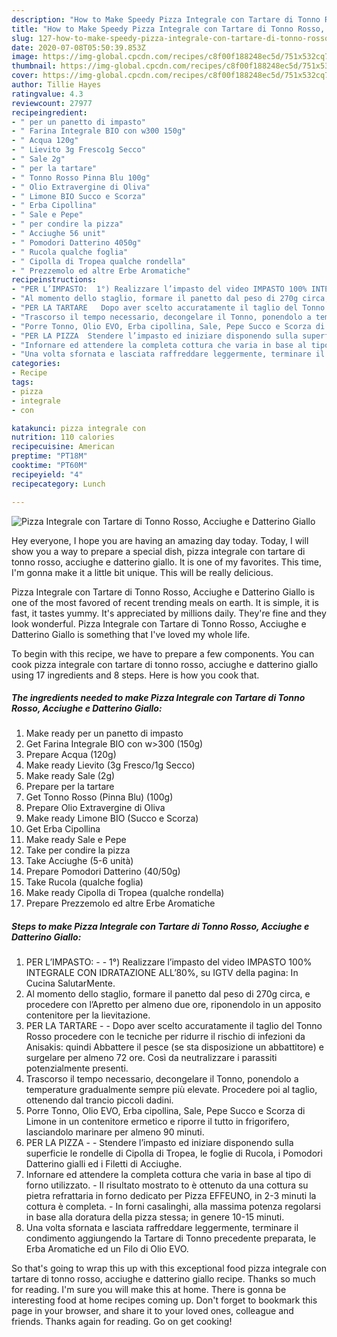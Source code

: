 ```yaml
---
description: "How to Make Speedy Pizza Integrale con Tartare di Tonno Rosso, Acciughe e Datterino Giallo"
title: "How to Make Speedy Pizza Integrale con Tartare di Tonno Rosso, Acciughe e Datterino Giallo"
slug: 127-how-to-make-speedy-pizza-integrale-con-tartare-di-tonno-rosso-acciughe-e-datterino-giallo
date: 2020-07-08T05:50:39.853Z
image: https://img-global.cpcdn.com/recipes/c8f00f188248ec5d/751x532cq70/pizza-integrale-con-tartare-di-tonno-rosso-acciughe-e-datterino-giallo-recipe-main-photo.jpg
thumbnail: https://img-global.cpcdn.com/recipes/c8f00f188248ec5d/751x532cq70/pizza-integrale-con-tartare-di-tonno-rosso-acciughe-e-datterino-giallo-recipe-main-photo.jpg
cover: https://img-global.cpcdn.com/recipes/c8f00f188248ec5d/751x532cq70/pizza-integrale-con-tartare-di-tonno-rosso-acciughe-e-datterino-giallo-recipe-main-photo.jpg
author: Tillie Hayes
ratingvalue: 4.3
reviewcount: 27977
recipeingredient:
- " per un panetto di impasto"
- " Farina Integrale BIO con w300 150g"
- " Acqua 120g"
- " Lievito 3g Fresco1g Secco"
- " Sale 2g"
- " per la tartare"
- " Tonno Rosso Pinna Blu 100g"
- " Olio Extravergine di Oliva"
- " Limone BIO Succo e Scorza"
- " Erba Cipollina"
- " Sale e Pepe"
- " per condire la pizza"
- " Acciughe 56 unit"
- " Pomodori Datterino 4050g"
- " Rucola qualche foglia"
- " Cipolla di Tropea qualche rondella"
- " Prezzemolo ed altre Erbe Aromatiche"
recipeinstructions:
- "PER L’IMPASTO:  1°) Realizzare l’impasto del video IMPASTO 100% INTEGRALE CON IDRATAZIONE ALL’80%, su IGTV della pagina: In Cucina SalutarMente."
- "Al momento dello staglio, formare il panetto dal peso di 270g circa, e procedere con l’Apretto per almeno due ore, riponendolo in un apposito contenitore per la lievitazione."
- "PER LA TARTARE   Dopo aver scelto accuratamente il taglio del Tonno Rosso procedere con le tecniche per ridurre il rischio di infezioni da Anisakis: quindi Abbattere il pesce (se sta disposizione un abbattitore) e surgelare per almeno 72 ore. Così da neutralizzare i parassiti potenzialmente presenti."
- "Trascorso il tempo necessario, decongelare il Tonno, ponendolo a temperature gradualmente sempre più elevate. Procedere poi al taglio, ottenendo dal trancio piccoli dadini."
- "Porre Tonno, Olio EVO, Erba cipollina, Sale, Pepe Succo e Scorza di Limone in un contenitore ermetico e riporre il tutto in frigorifero, lasciandolo marinare per almeno 90 minuti."
- "PER LA PIZZA  Stendere l’impasto ed iniziare disponendo sulla superficie le rondelle di Cipolla di Tropea, le foglie di Rucola, i Pomodori Datterino gialli ed i Filetti di Acciughe."
- "Infornare ed attendere la completa cottura che varia in base al tipo di forno utilizzato. Il risultato mostrato to è ottenuto da una cottura su pietra refrattaria in forno dedicato per Pizza EFFEUNO, in 2-3 minuti la cottura è completa. In forni casalinghi, alla massima potenza regolarsi in base alla doratura della pizza stessa; in genere 10-15 minuti."
- "Una volta sfornata e lasciata raffreddare leggermente, terminare il condimento aggiungendo la Tartare di Tonno precedente preparata, le Erba Aromatiche ed un Filo di Olio EVO."
categories:
- Recipe
tags:
- pizza
- integrale
- con

katakunci: pizza integrale con 
nutrition: 110 calories
recipecuisine: American
preptime: "PT18M"
cooktime: "PT60M"
recipeyield: "4"
recipecategory: Lunch

---
```



![Pizza Integrale con Tartare di Tonno Rosso, Acciughe e Datterino Giallo](https://img-global.cpcdn.com/recipes/c8f00f188248ec5d/751x532cq70/pizza-integrale-con-tartare-di-tonno-rosso-acciughe-e-datterino-giallo-recipe-main-photo.jpg)

Hey everyone, I hope you are having an amazing day today. Today, I will show you a way to prepare a special dish, pizza integrale con tartare di tonno rosso, acciughe e datterino giallo. It is one of my favorites. This time, I'm gonna make it a little bit unique. This will be really delicious.

Pizza Integrale con Tartare di Tonno Rosso, Acciughe e Datterino Giallo is one of the most favored of recent trending meals on earth. It is simple, it is fast, it tastes yummy. It's appreciated by millions daily. They're fine and they look wonderful. Pizza Integrale con Tartare di Tonno Rosso, Acciughe e Datterino Giallo is something that I've loved my whole life.




To begin with this recipe, we have to prepare a few components. You can cook pizza integrale con tartare di tonno rosso, acciughe e datterino giallo using 17 ingredients and 8 steps. Here is how you cook that.

<!--inarticleads1-->

##### The ingredients needed to make Pizza Integrale con Tartare di Tonno Rosso, Acciughe e Datterino Giallo:

1. Make ready  per un panetto di impasto
1. Get  Farina Integrale BIO con w&gt;300 (150g)
1. Prepare  Acqua (120g)
1. Make ready  Lievito (3g Fresco/1g Secco)
1. Make ready  Sale (2g)
1. Prepare  per la tartare
1. Get  Tonno Rosso (Pinna Blu) (100g)
1. Prepare  Olio Extravergine di Oliva
1. Make ready  Limone BIO (Succo e Scorza)
1. Get  Erba Cipollina
1. Make ready  Sale e Pepe
1. Take  per condire la pizza
1. Take  Acciughe (5-6 unità)
1. Prepare  Pomodori Datterino (40/50g)
1. Take  Rucola (qualche foglia)
1. Make ready  Cipolla di Tropea (qualche rondella)
1. Prepare  Prezzemolo ed altre Erbe Aromatiche




<!--inarticleads2-->

##### Steps to make Pizza Integrale con Tartare di Tonno Rosso, Acciughe e Datterino Giallo:

1. PER L’IMPASTO: -  - 1°) Realizzare l’impasto del video IMPASTO 100% INTEGRALE CON IDRATAZIONE ALL’80%, su IGTV della pagina: In Cucina SalutarMente.
1. Al momento dello staglio, formare il panetto dal peso di 270g circa, e procedere con l’Apretto per almeno due ore, riponendolo in un apposito contenitore per la lievitazione.
1. PER LA TARTARE  -  - Dopo aver scelto accuratamente il taglio del Tonno Rosso procedere con le tecniche per ridurre il rischio di infezioni da Anisakis: quindi Abbattere il pesce (se sta disposizione un abbattitore) e surgelare per almeno 72 ore. Così da neutralizzare i parassiti potenzialmente presenti.
1. Trascorso il tempo necessario, decongelare il Tonno, ponendolo a temperature gradualmente sempre più elevate. Procedere poi al taglio, ottenendo dal trancio piccoli dadini.
1. Porre Tonno, Olio EVO, Erba cipollina, Sale, Pepe Succo e Scorza di Limone in un contenitore ermetico e riporre il tutto in frigorifero, lasciandolo marinare per almeno 90 minuti.
1. PER LA PIZZA -  - Stendere l’impasto ed iniziare disponendo sulla superficie le rondelle di Cipolla di Tropea, le foglie di Rucola, i Pomodori Datterino gialli ed i Filetti di Acciughe.
1. Infornare ed attendere la completa cottura che varia in base al tipo di forno utilizzato. - Il risultato mostrato to è ottenuto da una cottura su pietra refrattaria in forno dedicato per Pizza EFFEUNO, in 2-3 minuti la cottura è completa. - In forni casalinghi, alla massima potenza regolarsi in base alla doratura della pizza stessa; in genere 10-15 minuti.
1. Una volta sfornata e lasciata raffreddare leggermente, terminare il condimento aggiungendo la Tartare di Tonno precedente preparata, le Erba Aromatiche ed un Filo di Olio EVO.




So that's going to wrap this up with this exceptional food pizza integrale con tartare di tonno rosso, acciughe e datterino giallo recipe. Thanks so much for reading. I'm sure you will make this at home. There is gonna be interesting food at home recipes coming up. Don't forget to bookmark this page in your browser, and share it to your loved ones, colleague and friends. Thanks again for reading. Go on get cooking!

